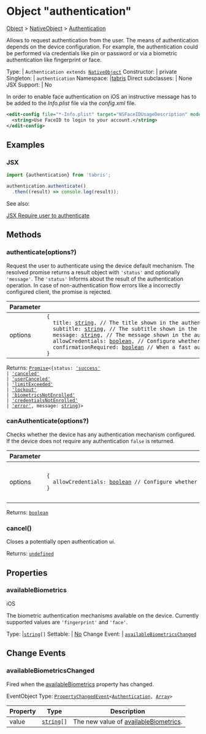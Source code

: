 ---
---
# Object "authentication"

<a href="https://developer.mozilla.org/en-US/docs/Web/JavaScript/Reference/Global_Objects/Object" title="View &quot;Object&quot; on MDN">Object</a> > <a href="NativeObject.html" title="NativeObject Class Reference">NativeObject</a> > <a href="#" >Authentication</a>

Allows to request authentication from the user. The means of authentication depends on the device configuration. For example, the authentication could be performed via credentials like pin or password or via a biometric authentication like fingerprint or face.


Type: | <code style="white-space: nowrap">Authentication extends <a href="NativeObject.html" title="NativeObject Class Reference">NativeObject</a></code>
Constructor: | private
Singleton: | `authentication`
Namespace: |<a href="../modules.html#startup" >tabris</a>
Direct subclasses: | None
JSX Support: | No


In order to enable face authentication on iOS an instructive message has to be added to the _Info.plist_ file via the _config.xml_ file.

```xml
<edit-config file="*-Info.plist" target="NSFaceIDUsageDescription" mode="overwrite">
  <string>Use FaceID to login to your account.</string>
</edit-config>
```


## Examples
### JSX


```jsx
import {authentication} from 'tabris';

authentication.authenticate()
  .then((result) => console.log(result));
```



See also:
  
[<span class='language jsx'>JSX</span> Require user to authenticate](https://playground.tabris.com/?gitref=v3.7.0&snippet=authentication.jsx)

## Methods

### authenticate(options?)



Request the user to authenticate using the device default mechanism. The resolved promise returns a result object with `'status'` and optionally `'message'`. The `'status'` Informs about the result of the authentication operation. In case of non-authentication flow errors like a incorrectly configured client, the promise is rejected.


Parameter|Type|Description
-|-|-
options | <code style="white-space: nowrap">{<br/>&nbsp;&nbsp;title: <a href="https://developer.mozilla.org/en-US/docs/Web/JavaScript/Data_structures#String_type" title="View &quot;string&quot; on MDN">string</a>, // The title shown in the authentication ui. optional<br/>&nbsp;&nbsp;subtitle: <a href="https://developer.mozilla.org/en-US/docs/Web/JavaScript/Data_structures#String_type" title="View &quot;string&quot; on MDN">string</a>, // The subtitle shown in the authentication ui. optional<br/>&nbsp;&nbsp;message: <a href="https://developer.mozilla.org/en-US/docs/Web/JavaScript/Data_structures#String_type" title="View &quot;string&quot; on MDN">string</a>, // The message shown in the authentication ui. optional<br/>&nbsp;&nbsp;allowCredentials: <a href="https://developer.mozilla.org/en-US/docs/Web/JavaScript/Data_structures#Boolean_type" title="View &quot;boolean&quot; on MDN">boolean</a>, // Configure whether to allow another authentication mechanism other than biometric authentication. For example, when a fingerprint would be the device default, the user could choose to fallback to use a pin instead. When non-biometric credentials are used, no fallback is available. . defaults to true<br/>&nbsp;&nbsp;confirmationRequired: <a href="https://developer.mozilla.org/en-US/docs/Web/JavaScript/Data_structures#Boolean_type" title="View &quot;boolean&quot; on MDN">boolean</a> // When a fast authentication mechanism like face unlock is used, this option allows to configure whether a successful authorization has to be confirmed by the user via a button press. defaults to true<br/>}</code> | A set of options to apply when authenticating. *Optional.*


Returns: <code style="white-space: nowrap"><a href="https://developer.mozilla.org/en-US/docs/Web/JavaScript/Reference/Global_Objects/Promise" title="View &quot;Promise&quot; on MDN">Promise</a>&lt;{status: <a href="https://developer.mozilla.org/en-US/docs/Web/JavaScript/Data_structures#String_type" title="View &quot;string&quot; on MDN">'success'</a><br/>&#124; <a href="https://developer.mozilla.org/en-US/docs/Web/JavaScript/Data_structures#String_type" title="View &quot;string&quot; on MDN">'canceled'</a><br/>&#124; <a href="https://developer.mozilla.org/en-US/docs/Web/JavaScript/Data_structures#String_type" title="View &quot;string&quot; on MDN">'userCanceled'</a><br/>&#124; <a href="https://developer.mozilla.org/en-US/docs/Web/JavaScript/Data_structures#String_type" title="View &quot;string&quot; on MDN">'limitExceeded'</a><br/>&#124; <a href="https://developer.mozilla.org/en-US/docs/Web/JavaScript/Data_structures#String_type" title="View &quot;string&quot; on MDN">'lockout'</a><br/>&#124; <a href="https://developer.mozilla.org/en-US/docs/Web/JavaScript/Data_structures#String_type" title="View &quot;string&quot; on MDN">'biometricsNotEnrolled'</a><br/>&#124; <a href="https://developer.mozilla.org/en-US/docs/Web/JavaScript/Data_structures#String_type" title="View &quot;string&quot; on MDN">'credentialsNotEnrolled'</a><br/>&#124; <a href="https://developer.mozilla.org/en-US/docs/Web/JavaScript/Data_structures#String_type" title="View &quot;string&quot; on MDN">'error'</a>, message: <a href="https://developer.mozilla.org/en-US/docs/Web/JavaScript/Data_structures#String_type" title="View &quot;string&quot; on MDN">string</a>}&gt;</code>

### canAuthenticate(options?)



Checks whether the device has any authentication mechanism configured. If the device does not require any authentication `false` is returned.


Parameter|Type|Description
-|-|-
options | <code style="white-space: nowrap">{<br/>&nbsp;&nbsp;allowCredentials: <a href="https://developer.mozilla.org/en-US/docs/Web/JavaScript/Data_structures#Boolean_type" title="View &quot;boolean&quot; on MDN">boolean</a> // Configure whether to check another authentication mechanism other than biometric authentication. For example, when a fingerprint would be the device default, the user could choose to fallback to use a pin instead. When non-biometric credentials are used, no fallback is available. . defaults to true<br/>}</code> | A set of options to apply when authenticating. *Optional.*


Returns: <code style="white-space: nowrap"><a href="https://developer.mozilla.org/en-US/docs/Web/JavaScript/Data_structures#Boolean_type" title="View &quot;boolean&quot; on MDN">boolean</a></code>

### cancel()



Closes a potentially open authentication ui.

Returns: <code style="white-space: nowrap"><a href="https://developer.mozilla.org/en-US/docs/Web/JavaScript/Data_structures#Undefined_type" title="View &quot;undefined&quot; on MDN">undefined</a></code>


## Properties

### availableBiometrics
<p class="platforms"><span class='ios-tag' title='supported on iOS'>iOS</span></p>

The biometric authentication mechanisms available on the device. Currently supported values are `'fingerprint'` and `'face'`.

Type: |<code style="white-space: nowrap"><a href="https://developer.mozilla.org/en-US/docs/Web/JavaScript/Data_structures#String_type" title="View &quot;string&quot; on MDN">string</a>[]</code>
Settable: | <a href="../widget-basics.html#widget-properties" >No</a>
Change Event: | [`availableBiometricsChanged`](#availablebiometricschanged)





## Change Events

### availableBiometricsChanged

Fired when the [availableBiometrics](#availablebiometrics) property has changed.

EventObject Type: <code style="white-space: nowrap"><a href="ChangeListeners.html#propertychangedeventtargettype-valuetype" title="ChangeListeners Class Type">PropertyChangedEvent</a>&lt;<a href="#" >Authentication</a>, <a href="https://developer.mozilla.org/en-US/docs/Web/JavaScript/Reference/Global_Objects/Array" title="View &quot;Array&quot; on MDN">Array</a>&gt;</code>

Property|Type|Description
-|-|-
value | <code style="white-space: nowrap"><a href="https://developer.mozilla.org/en-US/docs/Web/JavaScript/Data_structures#String_type" title="View &quot;string&quot; on MDN">string</a>[]</code> | The new value of [availableBiometrics](#availablebiometrics).


